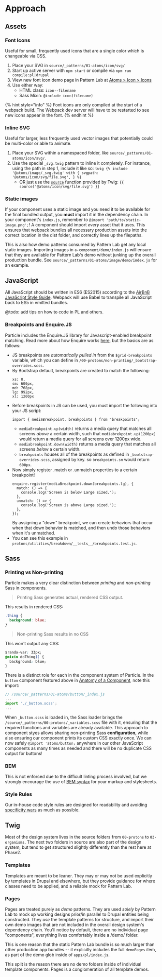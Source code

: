 # Approach

## Assets

### Font Icons

Useful for small, frequently used icons that are a single color which is changeable via CSS.

1. Place your SVG in `source/_patterns/01-atoms/icon/svg/`
2. Start up active server with `npm start` or compile via `npm run compile:pl|drupal`
3. View new font icon demo page in Pattern Lab at [Atoms &gt; Icon &gt; Icons](http://localhost:8080/pl/?p=atoms-icons)
4. Use either way:
   * HTML class: `icon--filename`
   * Sass Mixin: `@include icon(filename)`

{% hint style="info" %}
Font icons are only compiled at the start of a webpack build. The Webpack dev server will have to be restarted to see new icons appear in the font.
{% endhint %}

### Inline SVG

Useful for larger, less frequently used vector images that potentially could be multi-color or able to animate.

1. Place your SVG within a namespaced folder, like `source/_patterns/01-atoms/icon/svg/`.
2. Use the special `_svg.twig` pattern to inline it completely. For instance, using the path in step 1, include it like so: `twig {% include '@atoms/image/_svg.twig' with { svgpath: '@atoms/icon/svg/file.svg', } %}`
   * OR just use the [`source`](https://twig.symfony.com/doc/2.x/functions/source.html) function provided by Twig: `{{ source('@atoms/icon/svg/file.svg') }}`

### Static images

If your component uses a static image and you need it to be available for the final bundled output, you **must** import it in the dependency chain. In your component's `index.js`, remember to `@import 'path/to/static-image.png';`! A component should import _every_ asset that it uses. This ensures that webpack bundles all necessary production assets into the correct location in the dist folder, and correctly lines up the filepaths.

This is also how demo patterns consumed by Pattern Lab get any local static images. Importing images in `a-component/demo/index.js` will ensure that they are available for Pattern Lab's demo without junking up the overall production bundle. See `source/_patterns/01-atoms/image/demo/index.js` for an example.

## JavaScript

All JavaScript should be written in ES6 \(ES2015\) according to the [AirBnB JavaScript Style Guide](https://github.com/airbnb/javascript). Webpack will use Babel to transpile all JavaScript back to ES5 in emitted bundles.

@todo: add tips on how to code in PL and others.

### Breakpoints and Enquire.JS

Particle includes the Enquire.JS library for Javascript-enabled breakpoint matching. Read more about how Enquire works [here](http://wicky.nillia.ms/enquire.js/), but the basics are as follows:

* JS breakpoints are _automatically pulled in_ from the `$grid-breakpoints` variable, which you can define in `/00-protons/non-printing/_bootstrap-overrides.scss`.
* By Bootstrap default, breakpoints are created to match the following:
  ```
  xs: 0,
  sm: 600px,
  md: 768px,
  lg: 992px,
  xl: 1200px
  ```
* Before breakpoints in JS can be used, you must import the following into your JS script:
  ```
  import { mediaBreakpoint, breakpoints } from 'breakpoints';
  ```
  * `mediaBreakpoint.up(width)` returns a media query that matches all screens _above_ a certain width, such that `mediabrekpoint.up(1200px)` would return a media query for all screens over 1200px wide.
  * `mediabreakpoint.down(width)` returns a media query that matches all screens _below_ a certain width.
  * `breakpoints` houses all of the breakpoints as defined in `_bootstrap-overrides.scss`, assigned by key. so `breakpoints.sm` would return `600px`.
* Now simply register .match or .unmatch properties to a certain breakpoint!
  ```
  enquire.register(mediaBreakpoint.down(breakpoints.lg), {
    match: () => {
      console.log('Screen is below Large sized.');
    },
    unmatch: () => {
      console.log('Screen is above Large sized.');
    },
  });
  ```
  By assigning a "down" breakpoint, we can create behaviors that occur when that down behavior is matched, and then undo those behaviors when it's unmatched.
* You can see this example in `protons/utilities/breakdown/__tests__/breakpoints.test.js`.

## Sass

### Printing vs Non-printing

Particle makes a very clear distinction between _printing_ and _non-printing_ Sass in components.

> Printing Sass generates actual, rendered CSS output.

This results in rendered CSS:

```css
.thing {
  background: blue;
}
```

> Non-printing Sass results in no CSS

This won't output any CSS:

```css
$rando-var: 33px;
@mixin doThing() {
  background: blue;
}
```

There is a distinct role for each in the component system of Particle. In the `button` component featured above in [Anatomy of a Component](https://phase2.github.io/frontend-docs/architecture/components/#anatomy-of-a-component), note this import:

```javascript
// /source/_patterns/01-atoms/button/_index.js
...
import './_button.scss';
...
```

When `_button.scss` is loaded in, the Sass loader brings the `/source/_patterns/00-protons/_variables.scss` file with it, ensuring that the required functions and variables are already available. This approach to component styes allows sharing non-printing Sass **configuration**, while also ensuring our component prints its custom CSS exactly once. We can now safely `@import 'atoms/button;` anywhere in our other JavaScript components as many times as needed and there will be no duplicate CSS output for buttons!

### BEM

This is not enforced due to the difficult linting process involved, but we strongly encourage the use of [BEM syntax](http://getbem.com/introduction/) for your markup and stylesheets.

### Style Rules

Our in-house code style rules are designed for readability and avoiding [specificity wars](http://www.standardista.com/css3/css-specificity/) as much as possible.

## Twig

Most of the design system lives in the source folders from `00-protons` to `03-organisms`. The next two folders in source are also part of the design system, but tend to get structured slightly differently than the rest here at Phase2.

### Templates

Templates are meant to be leaner. They may or may not be used explicitly by templates in Drupal and elsewhere, but they provide guidance for where classes need to be applied, and a reliable mock for Pattern Lab.

### Pages

Pages are treated purely as _demo_ patterns. They are used _solely_ by Pattern Lab to mock up working designs prior/in parallel to Drupal entities being constructed. They _use_ the template patterns for structure, and import their own demo images that are not included in the overall design system's dependency chain. You'll notice by default, there are no individual page "components", everything lives comfortably inside a /demo/ folder.

This is one reason that the static Pattern Lab bundle is so much larger than other production app bundles -- it explicitly includes the full `demoPages` item, as part of the demo glob inside of `apps/pl/index.js`.

This split is the reason there are no demo folders inside of individual template components. Pages is a conglomeration of all template demos.

